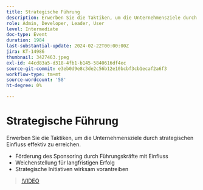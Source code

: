 ```yaml
---
title: Strategische Führung
description: Erwerben Sie die Taktiken, um die Unternehmensziele durch strategischen Einfluss effektiv zu erreichen.- Steigerung des Sponsoring durch Führungskräfte mit Einfluss - Weichenstellung für langfristigen Erfolg - Effektive Förderung strategischer Initiativen
role: Admin, Developer, Leader, User
level: Intermediate
doc-type: Event
duration: 1984
last-substantial-update: 2024-02-22T00:00:00Z
jira: KT-14986
thumbnail: 3427463.jpeg
exl-id: 44cd83a5-d318-4fb1-b145-5840616df4ec
source-git-commit: e3eb0d9e8c3de2c56b12e10bcbf3cb1ecaf2a6f3
workflow-type: tm+mt
source-wordcount: '58'
ht-degree: 0%

---
```


# Strategische Führung

Erwerben Sie die Taktiken, um die Unternehmensziele durch strategischen Einfluss effektiv zu erreichen.

- Förderung des Sponsoring durch Führungskräfte mit Einfluss
- Weichenstellung für langfristigen Erfolg
- Strategische Initiativen wirksam vorantreiben

>[!VIDEO](https://video.tv.adobe.com/v/3427463/?learn=on)
